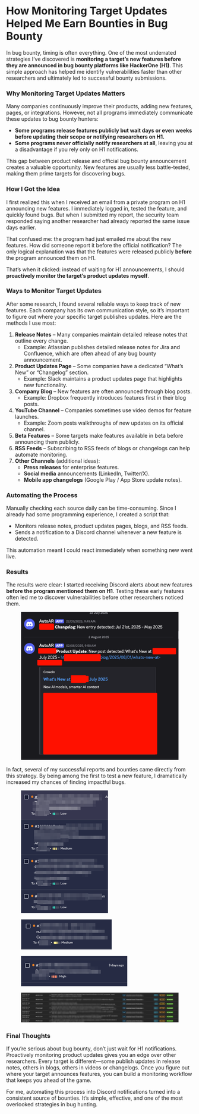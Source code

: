 # How Monitoring Target Updates Helped Me Earn Bounties in Bug Bounty

In bug bounty, timing is often everything. One of the most underrated strategies I’ve discovered is **monitoring a target’s new features before they are announced in bug bounty platforms like HackerOne (H1)**. This simple approach has helped me identify vulnerabilities faster than other researchers and ultimately led to successful bounty submissions.

### Why Monitoring Target Updates Matters

Many companies continuously improve their products, adding new features, pages, or integrations. However, not all programs immediately communicate these updates to bug bounty hunters:

* **Some programs release features publicly but wait days or even weeks before updating their scope or notifying researchers on H1.**
* **Some programs never officially notify researchers at all**, leaving you at a disadvantage if you rely only on H1 notifications.

This gap between product release and official bug bounty announcement creates a valuable opportunity. New features are usually less battle-tested, making them prime targets for discovering bugs.

### How I Got the Idea

I first realized this when I received an email from a private program on H1 announcing new features. I immediately logged in, tested the feature, and quickly found bugs. But when I submitted my report, the security team responded saying another researcher had already reported the same issue days earlier.

That confused me: the program had just emailed me about the new features. How did someone report it before the official notification? The only logical explanation was that the features were released publicly **before** the program announced them on H1.

That’s when it clicked: instead of waiting for H1 announcements, I should **proactively monitor the target’s product updates myself**.

### Ways to Monitor Target Updates

After some research, I found several reliable ways to keep track of new features. Each company has its own communication style, so it’s important to figure out where your specific target publishes updates. Here are the methods I use most:

1. **Release Notes** – Many companies maintain detailed release notes that outline every change.
   * Example: Atlassian publishes detailed release notes for Jira and Confluence, which are often ahead of any bug bounty announcement.
2. **Product Updates Page** – Some companies have a dedicated “What’s New” or “Changelog” section.
   * Example: Slack maintains a product updates page that highlights new functionality.
3. **Company Blog** – New features are often announced through blog posts.
   * Example: Dropbox frequently introduces features first in their blog posts.
4. **YouTube Channel** – Companies sometimes use video demos for feature launches.
   * Example: Zoom posts walkthroughs of new updates on its official channel.
5. **Beta Features** – Some targets make features available in beta before announcing them publicly.
6. **RSS Feeds** – Subscribing to RSS feeds of blogs or changelogs can help automate monitoring.
7. **Other Channels** (additional ideas):
   * **Press releases** for enterprise features.
   * **Social media** announcements (LinkedIn, Twitter/X).
   * **Mobile app changelogs** (Google Play / App Store update notes).

### Automating the Process

Manually checking each source daily can be time-consuming. Since I already had some programming experience, I created a script that:

* Monitors release notes, product updates pages, blogs, and RSS feeds.
* Sends a notification to a Discord channel whenever a new feature is detected.

This automation meant I could react immediately when something new went live.

### Results

The results were clear: I started receiving Discord alerts about new features **before the program mentioned them on H1**. Testing these early features often led me to discover vulnerabilities before other researchers noticed them.

<figure><img src="../.gitbook/assets/image.png" alt=""><figcaption></figcaption></figure>

In fact, several of my successful reports and bounties came directly from this strategy. By being among the first to test a new feature, I dramatically increased my chances of finding impactful bugs.

<figure><img src="../.gitbook/assets/image (1).png" alt=""><figcaption></figcaption></figure>

<figure><img src="../.gitbook/assets/image (2).png" alt=""><figcaption></figcaption></figure>

<figure><img src="../.gitbook/assets/image (3).png" alt=""><figcaption></figcaption></figure>

<figure><img src="../.gitbook/assets/image (4).png" alt=""><figcaption></figcaption></figure>

### Final Thoughts

If you’re serious about bug bounty, don’t just wait for H1 notifications. Proactively monitoring product updates gives you an edge over other researchers. Every target is different—some publish updates in release notes, others in blogs, others in videos or changelogs. Once you figure out where your target announces features, you can build a monitoring workflow that keeps you ahead of the game.

For me, automating this process into Discord notifications turned into a consistent source of bounties. It’s simple, effective, and one of the most overlooked strategies in bug hunting.
